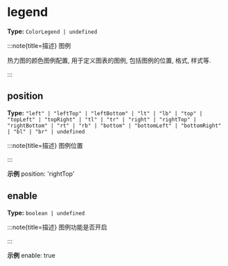 # legend

**Type:** `ColorLegend | undefined`

:::note{title=描述}
图例



热力图的颜色图例配置, 用于定义图表的图例, 包括图例的位置, 格式, 样式等.

:::


## position

**Type:** `"left" | "leftTop" | "leftBottom" | "lt" | "lb" | "top" | "topLeft" | "topRight" | "tl" | "tr" | "right" | "rightTop" | "rightBottom" | "rt" | "rb" | "bottom" | "bottomLeft" | "bottomRight" | "bl" | "br" | undefined`

:::note{title=描述}
图例位置

:::

**示例**
position: 'rightTop'



## enable

**Type:** `boolean | undefined`

:::note{title=描述}
图例功能是否开启

:::

**示例**
enable: true



